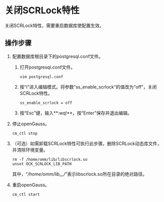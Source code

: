 # 关闭SCRLock特性<a name="ZH-CN_TOPIC_0000001685016672"></a>

关闭SCRLock特性，需要重启数据库使配置生效。

## 操作步骤<a name="section172821619113914"></a>

1.  配置数据库根目录下的postgresql.conf文件。
    1.  打开postgresql.conf文件。

        ```
        vim postgresql.conf
        ```

    2.  按“i”进入编辑模式。将参数“ss\_enable\_scrlock“的值改为“off“，关闭SCRLock特性。

        ```
        ss_enable_scrlock = off
        ```

    3.  按“Esc”键，输入**:wq!**，按“Enter”保存并退出编辑。

2.  停止openGauss。

    ```
    cm_ctl stop
    ```

3.  （可选）如需卸载SCRLock特性可执行此步骤。删除SCRLock动态库文件，并清除环境变量。

    ```
    rm -f /home/omm/lib/libscrlock.so
    unset OCK_SCRLOCK_LIB_PATH
    ```

    其中，“_/home/omm/lib__/_”表示libscrlock.so所在目录的绝对路径。

4.  重启openGauss。

    ```
    cm_ctl start
    ```

